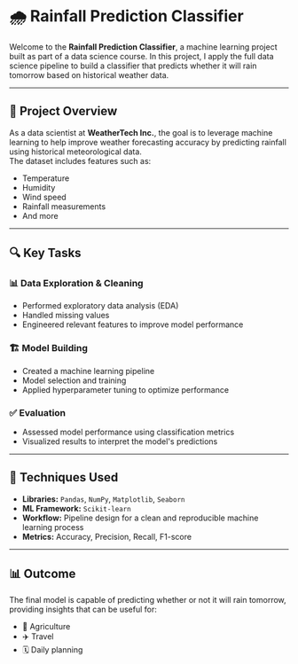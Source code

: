 # 🌧️ Rainfall Prediction Classifier

Welcome to the **Rainfall Prediction Classifier**, a machine learning project built as part of a data science course. In this project, I apply the full data science pipeline to build a classifier that predicts whether it will rain tomorrow based on historical weather data.

---

## 🚀 Project Overview

As a data scientist at **WeatherTech Inc.**, the goal is to leverage machine learning to help improve weather forecasting accuracy by predicting rainfall using historical meteorological data.  
The dataset includes features such as:

- Temperature  
- Humidity  
- Wind speed  
- Rainfall measurements  
- And more

---

## 🔍 Key Tasks

### 📊 Data Exploration & Cleaning
- Performed exploratory data analysis (EDA)
- Handled missing values
- Engineered relevant features to improve model performance

### 🏗️ Model Building
- Created a machine learning pipeline
- Model selection and training
- Applied hyperparameter tuning to optimize performance

### ✅ Evaluation
- Assessed model performance using classification metrics
- Visualized results to interpret the model's predictions

---

## 🧠 Techniques Used

- **Libraries:** `Pandas`, `NumPy`, `Matplotlib`, `Seaborn`  
- **ML Framework:** `Scikit-learn`  
- **Workflow:** Pipeline design for a clean and reproducible machine learning process  
- **Metrics:** Accuracy, Precision, Recall, F1-score

---

## 📊 Outcome

The final model is capable of predicting whether or not it will rain tomorrow, providing insights that can be useful for:

- 🌾 Agriculture  
- ✈️ Travel  
- 🗓️ Daily planning
